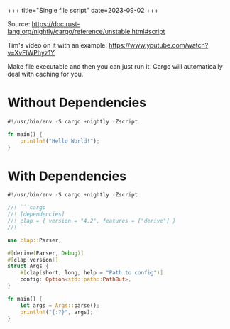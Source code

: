 +++
title="Single file script"
date=2023-09-02
+++

Source: <https://doc.rust-lang.org/nightly/cargo/reference/unstable.html#script>

Tim's video on it with an example: <https://www.youtube.com/watch?v=XvFlWPhyz1Y>

Make file executable and then you can just run it.
Cargo will automatically deal with caching for you.

# Without Dependencies

```rust
#!/usr/bin/env -S cargo +nightly -Zscript

fn main() {
    println!("Hello World!");
}
```

# With Dependencies

````rust
#!/usr/bin/env -S cargo +nightly -Zscript

//! ```cargo
//! [dependencies]
//! clap = { version = "4.2", features = ["derive"] }
//! ```

use clap::Parser;

#[derive(Parser, Debug)]
#[clap(version)]
struct Args {
    #[clap(short, long, help = "Path to config")]
    config: Option<std::path::PathBuf>,
}

fn main() {
    let args = Args::parse();
    println!("{:?}", args);
}
````
